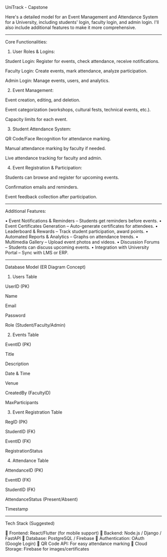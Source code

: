 
UniTrack - Capstone


Here's a detailed model for an Event Management and Attendance System for a University, including students' login, faculty login, and admin login. I'll also include additional features to make it more comprehensive.


---

Core Functionalities:

1. User Roles & Logins:

Student Login: Register for events, check attendance, receive notifications.

Faculty Login: Create events, mark attendance, analyze participation.

Admin Login: Manage events, users, and analytics.


2. Event Management:

Event creation, editing, and deletion.

Event categorization (workshops, cultural fests, technical events, etc.).

Capacity limits for each event.


3. Student Attendance System:

QR Code/Face Recognition for attendance marking.

Manual attendance marking by faculty if needed.

Live attendance tracking for faculty and admin.


4. Event Registration & Participation:

Students can browse and register for upcoming events.

Confirmation emails and reminders.

Event feedback collection after participation.

---

Additional Features:

• Event Notifications & Reminders – Students get reminders before events.
• Event Certificates Generation – Auto-generate certificates for attendees.
• Leaderboard & Rewards – Track student participation, award points.
• Automated Reports & Analytics – Graphs on attendance trends.
• Multimedia Gallery – Upload event photos and videos.
• Discussion Forums – Students can discuss upcoming events.
• Integration with University Portal – Sync with LMS or ERP.


---

Database Model (ER Diagram Concept)

1. Users Table

UserID (PK)

Name

Email

Password

Role (Student/Faculty/Admin)


2. Events Table

EventID (PK)

Title

Description

Date & Time

Venue

CreatedBy (FacultyID)

MaxParticipants


3. Event Registration Table

RegID (PK)

StudentID (FK)

EventID (FK)

RegistrationStatus


4. Attendance Table

AttendanceID (PK)

EventID (FK)

StudentID (FK)

AttendanceStatus (Present/Absent)

Timestamp



---

Tech Stack (Suggested)

🔹 Frontend: React/Flutter (for mobile support)
🔹 Backend: Node.js / Django / FastAPI
🔹 Database: PostgreSQL / Firebase
🔹 Authentication: OAuth (Google Login)
🔹 QR Code API: For easy attendance marking
🔹 Cloud Storage: Firebase for images/certificates

